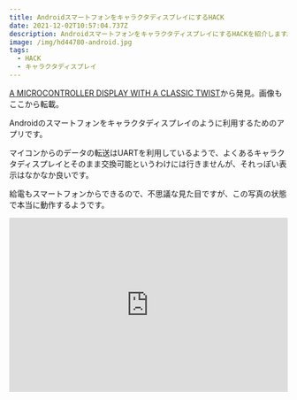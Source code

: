 ```yaml
---
title: AndroidスマートフォンをキャラクタディスプレイにするHACK
date: 2021-12-02T10:57:04.737Z
description: AndroidスマートフォンをキャラクタディスプレイにするHACKを紹介します。
image: /img/hd44780-android.jpg
tags:
  - HACK
  - キャラクタディスプレイ
---
```

[A MICROCONTROLLER DISPLAY WITH A CLASSIC TWIST](https://hackaday.com/2020/05/08/a-microcontroller-display-with-a-classic-twist/)から発見。画像もここから転載。

Androidのスマートフォンをキャラクタディスプレイのように利用するためのアプリです。

マイコンからのデータの転送はUARTを利用しているようで、よくあるキャラクタディスプレイとそのまま交換可能というわけには行きませんが、それっぽい表示はなかなか良いです。

給電もスマートフォンからできるので、不思議な見た目ですが、この写真の状態で本当に動作するようです。

<iframe width="100%" height="315" src="https://www.youtube.com/embed/ndMXhO3ZwDM" title="YouTube video player" frameborder="0" allow="accelerometer; autoplay; clipboard-write; encrypted-media; gyroscope; picture-in-picture" allowfullscreen></iframe>
